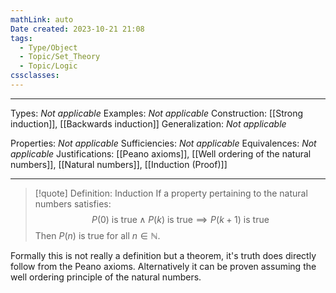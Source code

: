 ```yaml
---
mathLink: auto
Date created: 2023-10-21 21:08
tags:
  - Type/Object
  - Topic/Set_Theory
  - Topic/Logic
cssclasses:
---
```


---  

Types: _Not applicable_
Examples: _Not applicable_
Construction: [[Strong induction]], [[Backwards induction]]
Generalization: _Not applicable_

Properties: _Not applicable_
Sufficiencies: _Not applicable_
Equivalences: _Not applicable_
Justifications: [[Peano axioms]], [[Well ordering of the natural numbers]], [[Natural numbers]], [[Induction (Proof)]]

---

> [!quote] Definition: Induction
> If a property pertaining to the natural numbers satisfies:
> $$ P(0)\text{ is true} \land P(k)\text{ is true} \implies P(k+1)\text{ is true} $$Then $P(n)$ is true for all $n\in \mathbb{N}$.

Formally this is not really a definition but a theorem, it's truth does directly follow from the Peano axioms. Alternatively it can be proven assuming the well ordering principle of the natural numbers.

